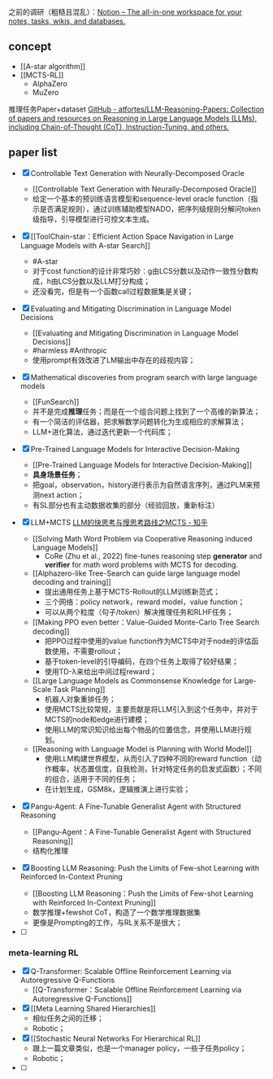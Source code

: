 之前的调研（粗糙且混乱）：[Notion – The all-in-one workspace for your notes, tasks, wikis, and databases.](https://chipped-icicle-2f0.notion.site/Q-3fa70d44521e4666a565d2c1382d7f59?pvs=4)
## concept
- [[A-star algorithm]]
- [[MCTS-RL]]
	- AlphaZero
	- MuZero

推理任务Paper+dataset
[GitHub - atfortes/LLM-Reasoning-Papers: Collection of papers and resources on Reasoning in Large Language Models (LLMs), including Chain-of-Thought (CoT), Instruction-Tuning, and others.](https://github.com/atfortes/LLM-Reasoning-Papers)

## paper list
- [x] Controllable Text Generation with Neurally-Decomposed Oracle
	- [[Controllable Text Generation with Neurally-Decomposed Oracle]] 
	- 给定一个基本的预训练语言模型和sequence-level oracle function（指示是否满足规则），通过训练辅助模型NADO，把序列级规则分解问token级指导，引导模型进行可控文本生成。
- [x] [[ToolChain-star：Efficient Action Space Navigation in Large Language Models with A-star Search]]
	- #A-star 
	- 对于cost function的设计非常巧妙：g由LCS分数以及动作一致性分数构成，h由LCS分数以及LLM打分构成；
	- 还没看完，但是有一个函数call过程数据集是关键；
- [x] Evaluating and Mitigating Discrimination in Language Model Decisions
	- [[Evaluating and Mitigating Discrimination in Language Model Decisions]]
	- #harmless #Anthropic 
	- 使用prompt有效改进了LM输出中存在的歧视内容；
- [x] Mathematical discoveries from program search with large language models
	- [[FunSearch]] 
	- 并不是完成**推理**任务；而是在一个组合问题上找到了一个高维的新算法；
	- 有一个简洁的评估器，把求解数学问题转化为生成相应的求解算法；
	- LLM+进化算法，通过迭代更新一个代码库；
- [x] Pre-Trained Language Models for Interactive Decision-Making
	- [[Pre-Trained Language Models for Interactive Decision-Making]]  
	- **具身场景任务**；
	- 把goal，observation，history进行表示为自然语言序列，通过PLM来预测next action；
	- 有SL部分也有主动数据收集的部分（经验回放，重新标注）
- [x] LLM+MCTS  [LLM的快思考与慢思考路线之MCTS - 知乎](https://zhuanlan.zhihu.com/p/659230417)
	- [[Solving Math Word Problem via Cooperative Reasoning induced Language Models]]
		- CoRe (Zhu et al., 2022) fine-tunes reasoning step **generator** and **verifier** for math word problems with MCTS for decoding.
	- [[Alphazero-like Tree-Search can guide large language model decoding and training]]
		- 提出通用任务上基于MCTS-Rollout的LLM训练新范式；
		- 三个网络：policy network，reward model，value function；
		- 可以从两个粒度（句子/token）解决推理任务和RLHF任务；
	- [[Making PPO even better：Value-Guided Monte-Carlo Tree Search decoding]]
		- 把PPO过程中使用的value function作为MCTS中对于node的评估函数使用，不需要rollout；
		- 基于token-level的引导编码，在四个任务上取得了较好结果；
		- 使用TD-λ来给出中间过程reward；
	- [[Large Language Models as Commonsense Knowledge for Large-Scale Task Planning]]
		- 机器人对象重排任务；
		- 使用MCTS比较常规，主要贡献是将LLM引入到这个任务中，并对于MCTS的node和edge进行建模；
		- 使用LLM的常识知识给出每个物品的位置信念，并使用LLM进行规划。
	- [[Reasoning with Language Model is Planning with World Model]]
		- 使用LLM构建世界模型，从而引入了四种不同的reward function（动作概率，状态置信度，自我检测，针对特定任务的启发式函数）；不同的组合，适用于不同的任务；
		- 在计划生成，GSM8k，逻辑推演上进行实验；
- [x] Pangu-Agent: A Fine-Tunable Generalist Agent with Structured Reasoning
	- [[Pangu-Agent：A Fine-Tunable Generalist Agent with Structured Reasoning]]
	- 结构化推理

- [x] Boosting LLM Reasoning: Push the Limits of Few-shot Learning with Reinforced In-Context Pruning
	- [[Boosting LLM Reasoning：Push the Limits of Few-shot Learning with Reinforced In-Context Pruning]]
	- 数学推理+fewshot CoT，构造了一个数学推理数据集
	- 更像是Prompting的工作，与RL关系不是很大；
- [ ] 

### meta-learning RL
- [x] Q-Transformer: Scalable Offline Reinforcement Learning via Autoregressive Q-Functions
	- [[Q-Transformer：Scalable Offline Reinforcement Learning via Autoregressive Q-Functions]]
- [x] [[Meta Learning Shared Hierarchies]]
	- 相似任务之间的迁移；
	- Robotic；
- [x] [[Stochastic Neural Networks For Hierarchical RL]]
	- 跟上一篇文章类似，也是一个manager policy，一些子任务policy；
	- Robotic；
- [ ] 


